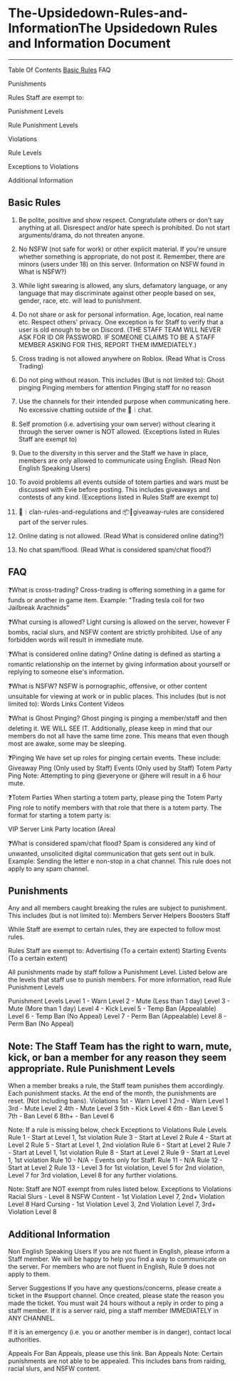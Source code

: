 # The-Upsidedown-Rules-and-InformationThe Upsidedown Rules and Information Document
---------------------------------------------------------------------------------------

Table Of Contents
[Basic Rules]([url](https://github.com/MrPotatoManLol/The-Upsidedown-Rules-and-Information/blob/main/README.md#basic-rules))
FAQ

Punishments

Rules Staff are exempt to:

Punishment Levels

Rule Punishment Levels

Violations

Rule Levels

Exceptions to Violations

Additional Information

Basic Rules
---------------------------------------------------------------------------------------
1. Be polite, positive and show respect. Congratulate others or don't say anything at all. Disrespect and/or hate speech is prohibited. Do not start arguments/drama, do not threaten anyone. 

2. No NSFW (not safe for work) or other explicit material. If you're unsure whether something is appropriate, do not post it. Remember, there are minors (users under 18) on this server. (Information on NSFW found in What is NSFW?)

3. While light swearing is allowed, any slurs, defamatory language, or any language that may discriminate against other people based on sex, gender, race, etc. will lead to punishment.

4. Do not share or ask for personal information. Age, location, real name etc. Respect others' privacy.  One exception is for Staff to verify that a user is old enough to be on Discord. (THE STAFF TEAM WILL NEVER ASK FOR ID OR PASSWORD. IF SOMEONE CLAIMS TO BE A STAFF MEMBER ASKING FOR THIS, REPORT THEM IMMEDIATELY.)

5. Cross trading is not allowed anywhere on Roblox. (Read What is Cross Trading)

6. Do not ping without reason. This includes (But is not limited to):
Ghost pinging
Pinging members for attention
Pinging staff for no reason

7. Use the channels for their intended purpose when communicating here.  No excessive chatting outside of the ⁠💬︱chat. 

8. Self promotion (i.e. advertising your own server) without clearing it through the server owner is NOT allowed. (Exceptions listed in Rules Staff are exempt to)

9. Due to the diversity in this server and the Staff we have in place, members are only allowed to communicate using English. (Read Non English Speaking Users)

10. To avoid problems all events outside of totem parties and wars must be discussed with Evie before posting. This includes giveaways and contests of any kind. (Exceptions listed in Rules Staff are exempt to)

11. ⁠📃︱clan-rules-and-regulations and ⁠📦┃giveaway-rules are considered part of the server rules.

12. Online dating is not allowed. (Read What is considered online dating?)

13. No chat spam/flood. (Read What is considered spam/chat flood?)

FAQ
---------------------------------------------------------------------------------------
❓What is cross-trading?
Cross-trading is offering something in a game for funds or another in game item. Example: "Trading tesla coil for two Jailbreak Arachnids”

❓What cursing is allowed?
Light cursing is allowed on the server, however F bombs, racial slurs, and NSFW content are strictly prohibited. Use of any forbidden words will result in immediate mute.

❓What is considered online dating?
Online dating is defined as starting a romantic relationship on the internet by giving information about yourself or replying to someone else's information.

❓What is NSFW?
NSFW is pornographic, offensive, or other content unsuitable for viewing at work or in public places. This includes (but is not limited to):
Words
Links
Content
Videos

❓What is Ghost Pinging?
Ghost pinging is pinging a member/staff and then deleting it. WE WILL SEE IT. Additionally, please keep in mind that our members do not all have the same time zone. This means that even though most are awake, some may be sleeping.

❓Pinging
We have set up roles for pinging certain events. These include:
Giveaway Ping (Only used by Staff)
Events (Only used by Staff)
Totem Party Ping
Note: Attempting to ping @everyone or @here will result in a 6 hour mute.

❓Totem Parties
When starting a totem party, please ping the Totem Party Ping role to notify members with that role that there is a totem party. The format for starting a totem party is:

VIP Server Link
Party location (Area)

❓What is considered spam/chat flood?
Spam is considered any kind of unwanted, unsolicited digital communication that gets sent out in bulk.
Example: Sending the letter e non-stop in a chat channel.
This rule does not apply to any spam channel.




Punishments
---------------------------------------------------------------------------------------
Any and all members caught breaking the rules are subject to punishment. This includes (but is not limited to):
Members
Server Helpers
Boosters
Staff

While Staff are exempt to certain rules, they are expected to follow most rules.

Rules Staff are exempt to:
Advertising (To a certain extent)
Starting Events (To a certain extent)

All punishments made by staff follow a Punishment Level. Listed below are the levels that staff use to punish members. For more information, read Rule Punishment Levels

Punishment Levels
Level 1 - Warn
Level 2 - Mute (Less than 1 day)
Level 3 - Mute (More than 1 day)
Level 4 - Kick
Level 5 - Temp Ban (Appealable)
Level 6 - Temp Ban (No Appeal)
Level 7 - Perm Ban (Appealable)
Level 8 - Perm Ban (No Appeal)

Note: The Staff Team has the right to warn, mute, kick, or ban a member for any reason they seem appropriate. 
Rule Punishment Levels
---------------------------------------------------------------------------------------
When a member breaks a rule, the Staff team punishes them accordingly. Each punishment stacks. At the end of the month, the punishments are reset. (Not including bans).
Violations
1st - Warn		Level 1
2nd - Warn		Level 1
3rd - Mute		Level 2
4th - Mute		Level 3
5th - Kick		Level 4
6th - Ban		Level 5
7th - Ban 		Level 6
8th+ - Ban		Level 6



Note: If a rule is missing below, check Exceptions to Violations
Rule Levels
Rule 1 - Start at Level 1, 1st violation
Rule 3 - Start at Level 2
Rule 4 - Start at Level 2
Rule 5 - Start at Level 1, 2nd violation
Rule 6 - Start at Level 2
Rule 7 - Start at Level 1, 1st violation
Rule 8 - Start at Level 2
Rule 9 - Start at Level 1, 1st violation
Rule 10 - N/A - Events only for Staff.
Rule 11 - N/A
Rule 12 - Start at Level 2
Rule 13 - Level 3 for 1st violation, Level 5 for 2nd violation, Level 7 for 3rd violation, Level 8 for any further violations.



Note: Staff are NOT exempt from rules listed below.
Exceptions to Violations
Racial Slurs - Level 8
NSFW Content - 1st Violation Level 7, 2nd+ Violation Level 8
Hard Cursing - 1st Violation Level 3, 2nd Violation Level 7, 3rd+ Violation Level 8


Additional Information
---------------------------------------------------------------------------------------
Non English Speaking Users
If you are not fluent in English, please inform a Staff member. We will be happy to help you find a way to communicate on the server.
For members who are not fluent in English, Rule 9 does not apply to them.

Server Suggestions
If you have any questions/concerns, please create a ticket in the #support channel. Once created, please state the reason you made the ticket. You must wait 24 hours without a reply in order to ping a staff member. If it is a server raid, ping a staff member IMMEDIATELY in ANY CHANNEL.

If it is an emergency (i.e. you or another member is in danger), contact local authorities. 

Appeals
For Ban Appeals, please use this link.
Ban Appeals
Note: Certain punishments are not able to be appealed. This includes bans from raiding, racial slurs, and NSFW content.


